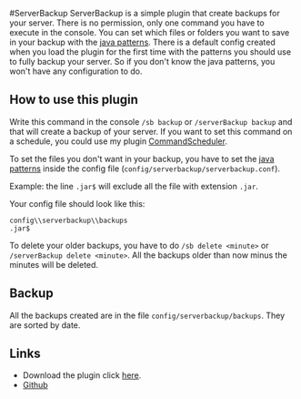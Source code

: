 #ServerBackup
ServerBackup is a simple plugin that create backups for your server. There is no permission, only one command you have to execute in the console. You can set which files or folders you want to save in your backup with the [java patterns](https://docs.oracle.com/javase/7/docs/api/java/util/regex/Pattern.html). There is a default config created when you load the plugin for the first time with the patterns you should use to fully backup your server. So if you don't know the java patterns, you won't have any configuration to do.

How to use this plugin
---
Write this command in the console `/sb backup` or `/serverBackup backup` and that will create a backup of your server. If you want to set this command on a schedule, you could use my plugin [CommandScheduler](https://github.com/djxy/CommandScheduler).

To set the files you don't want in your backup, you have to set the [java patterns](https://docs.oracle.com/javase/7/docs/api/java/util/regex/Pattern.html) inside the config file (`config/serverbackup/serverbackup.conf`).

Example: the line `.jar$` will exclude all the file with extension `.jar`. 

Your config file should look like this:
```
config\\serverbackup\\backups
.jar$
```

To delete your older backups, you have to do `/sb delete <minute>` or `/serverBackup delete <minute>`. All the backups older than now minus the minutes will be deleted.

Backup
---
All the backups created are in the file `config/serverbackup/backups`. They are sorted by date.

Links
---
- Download the plugin click [here](https://github.com/djxy/ServerBackup/releases).
- [Github](https://github.com/djxy/ServerBackup)
